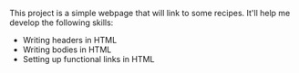 This project is a simple webpage that will link to some recipes. It'll help me develop the following skills:
- Writing headers in HTML
- Writing bodies in HTML
- Setting up functional links in HTML